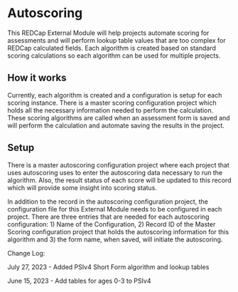 # Autoscoring
This REDCap External Module will help projects automate scoring for assessments and will perform lookup table
values that are too complex for REDCap calculated fields. Each algorithm is created based on standard scoring
calculations so each algorithm can be used for multiple projects.

## How it works
Currently, each algorithm is created and a configuration is setup for each scoring instance. There is a master
scoring configuration project which holds all the necessary information needed to perform the calculation.
These scoring algorithms are called when an assessment form is saved and will perform the calculation and
automate saving the results in the project.

## Setup
There is a master autoscoring configuration project where each project that uses autoscoring uses to enter
the autoscoring data necessary to run the algorithm.  Also, the result status of each score will be updated
to this record which will provide some insight into scoring status.

In addition to the record in the autoscoring configuration project, the configuration file for this External
Module needs to be configured in each project.  There are three entries that are needed for each autoscoring configuration: 1)
Name of the Configuration, 2) Record ID of the Master Scoring configuration project that holds the autoscoring
 information for this algorithm and 3) the form name, when saved, will initiate the autoscoring.


Change Log:

July 27, 2023 - Added PSIv4 Short Form algorithm and lookup tables

June 15, 2023 - Add tables for ages 0-3 to PSIv4
